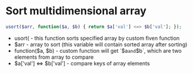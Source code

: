 # Sort multidimensional array

```php
usort($arr, function($a, $b) { return $a['val'] <=> $b['val']; });
```

- usort( - this function sorts specified array by custom fiven function
- $arr - array to sort (this variable will contain sorted array after sorting)
- function($a, $b) - custom function will get `$a` and `$b`, which are two elements from array to compare
- $a\['val'\] <=> $b\['val'\] - compare keys of array elements
